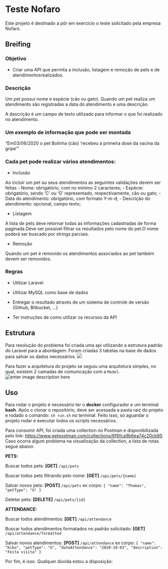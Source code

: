 # Teste Nofaro

Este projeto é destinado a pôr em exercício o teste solicitado pela empresa Nofaro.

  

## Breifing

### Objetivo

- Criar uma API que permita a inclusão, listagem e remoção de pets e de atendimentosrealizados.

  

### Descrição

Um pet possui nome e espécie (cão ou gato). Quando um pet realiza um atendimento são registradas a data do atendimento e uma descrição.

A descrição é um campo de texto utilizado para informar o que foi realizado no atendimento.

  

### Um exemplo de informação que pode ser montada

“Em03/06/2020 o pet Bolinha (cão) ‘recebeu a primeira dose da vacina da gripe’”

### Cada pet pode realizar vários atendimentos:

- Inclusão

Ao incluir um pet ou seus atendimentos as seguintes validações devem ser feitas - Nome: obrigatório, com no mínimo 2 caracteres; - Espécie: obrigatório, sendo ‘C’ ou ‘G’ representado, respectivamente, cão ou gato; - Data do atendimento: obrigatório, com formato Y-m-d; - Descrição do atendimento: opcional, campo texto;

- Listagem

A lista de pets deve retornar todas as informações cadastradas de forma paginada.Deve ser possível filtrar os resultados pelo nome do pet.O nome poderá ser buscado por strings parciais.

- Remoção

Quando um pet é removido os atendimentos associados ao pet também devem ser removidos.

### Regras

- Utilizar Laravel

- Utilizar MySQL como base de dados

- Entregar o resultado através de um sistema de controle de versão (Github, Bitbucket, ...)

- Ter instruções de como utilizar os recursos da API

  

## Estrutura
Para resolução do problema foi criada uma api utilizando a estrutura padrão do Laravel para a abordagem.
Foram criadas 3 tabelas na base de dados para salvar os dados necessários.
![](https://i.ibb.co/zVMGN4z/nofaro-database.png)

Para fazer a arquitetura do projeto se seguiu uma arquitetura simples, no qual, existem 2 camadas de comunicação com a `Model`.
  ![enter image description here](https://i.ibb.co/JWYRmQ0/nofaro-arch.png)

## Uso
Para rodar o projeto é necessário ter o **docker** configurador e um terminal **bash**. Após o clonar o repositório, deve ser acessada a pasta raiz do projeto e rodado o comando: `sh run.sh` no terminal. Feito isso, só aguardar o projeto rodar e executar todos os scripts necessários.

Para consumir API, foi criada uma collection no Postman e disponibilizada pelo link: https://www.getpostman.com/collections/6f6fca9b6ea74c20cb95
Caso ocorra algum problema na visualização da collection, a lista de rotas segue abaixo:


**PETS:**

Buscar todos pets: **[GET]** `/api/pets`

Buscar todos pets filtrando pelo nome: **[GET]** `/api/pets/{name}`

Salvar novos pets: **[POST]** `/api/pets` ex corpo: `{ "name": "Thomas", "petType": "G" }`

Deletar pets: **[DELETE]** `/api/pets/{id}`



**ATTENDANCE:**

Buscar todos atendimentos: **[GET]** `/api/attendance`

Buscar todos atendimentos formatados no padrão solicitado: **[GET]** `/api/attendance/formatted`

Salvar novos atendimentos: **[POST]** `/api/attendance` ex corpo: `{ "name": "Kiko", "petType": "G", "dateAttendance": "2020-10-03", "description": "Feita visita" }`
  

Por fim, é isso. Qualquer dúvida estou a disposição:
